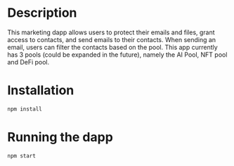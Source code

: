 # Description 
This marketing dapp allows users to protect their emails and files, grant access to contacts, and send emails to their contacts. 
When sending an email, users can filter the contacts based on the pool. This app currently has 3 pools (could be expanded in the future), namely the AI Pool, NFT pool and DeFi pool. 

# Installation 
```bash 
npm install
```

# Running the dapp 

```bash 
npm start
```